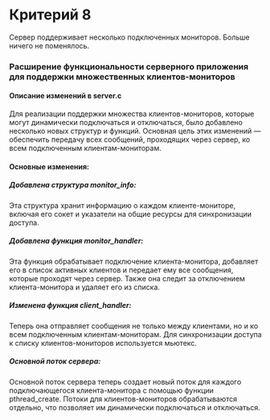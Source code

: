 # Критерий 8

Сервер поддерживает несколько подключенных мониторов. Больше ничего не поменялось.

### Расширение функциональности серверного приложения для поддержки множественных клиентов-мониторов
#### Описание изменений в server.c
Для реализации поддержки множества клиентов-мониторов, которые могут динамически подключаться и отключаться, было добавлено несколько новых структур и функций. Основная цель этих изменений — обеспечить передачу всех сообщений, проходящих через сервер, ко всем подключенным клиентам-мониторам.

#### Основные изменения:
##### Добавлена структура monitor_info:

Эта структура хранит информацию о каждом клиенте-мониторе, включая его сокет и указатели на общие ресурсы для синхронизации доступа.

##### Добавлена функция monitor_handler:

Эта функция обрабатывает подключение клиента-монитора, добавляет его в список активных клиентов и передает ему все сообщения, которые проходят через сервер.
Также она следит за отключением клиента-монитора и удаляет его из списка.

##### Изменена функция client_handler:

Теперь она отправляет сообщения не только между клиентами, но и ко всем подключенным клиентам-мониторам.
Для синхронизации доступа к списку клиентов-мониторов используется мьютекс.

##### Основной поток сервера:

Основной поток сервера теперь создает новый поток для каждого подключающегося клиента-монитора с помощью функции pthread_create.
Потоки для клиентов-мониторов обрабатываются отдельно, что позволяет им динамически подключаться и отключаться.